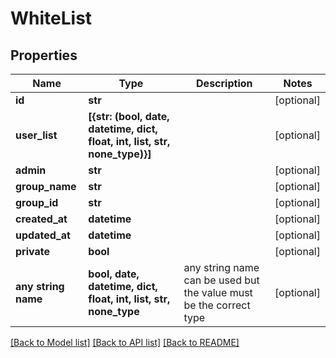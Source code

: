 # WhiteList


## Properties
Name | Type | Description | Notes
------------ | ------------- | ------------- | -------------
**id** | **str** |  | [optional] 
**user_list** | **[{str: (bool, date, datetime, dict, float, int, list, str, none_type)}]** |  | [optional] 
**admin** | **str** |  | [optional] 
**group_name** | **str** |  | [optional] 
**group_id** | **str** |  | [optional] 
**created_at** | **datetime** |  | [optional] 
**updated_at** | **datetime** |  | [optional] 
**private** | **bool** |  | [optional] 
**any string name** | **bool, date, datetime, dict, float, int, list, str, none_type** | any string name can be used but the value must be the correct type | [optional]

[[Back to Model list]](../README.md#documentation-for-models) [[Back to API list]](../README.md#documentation-for-api-endpoints) [[Back to README]](../README.md)


